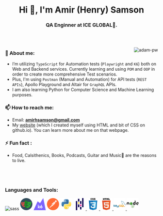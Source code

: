 <h1 align="center">Hi 👋, I'm Amir (Henry) Samson</h1>
<h3 align="center">QA Enginner at ICE GLOBAL🌟.</h3>
<br>
<br>

<p><img align="right" src="https://github.com/Adam-pw/Adam-pw/blob/main/animation_500_kxa883sd.gif" alt="adam-pw" /></p>

### 🌱 About me:
- I’m utilizing `TypeScript` for Automation tests (`Playwright` and `K6`) both on Web and Backend services. Currently learning and using `POM` and `OOP` in order to create more comprehensive Test scenarios. 
- Plus, I'm using `Postman` (Manual and Automation) for API tests (`REST APIs`), Apollo Playground and Altair for `GraphQL` APIs. 
- I am also learning Python for Computer Science and Machine Learning purposes.

### 📫 How to reach me:
- Email: **amirhsamson@gmail.com**
- My <a href="https://amirsamson.github.io/">website<a/> (which I created myself using HTML and bit of CSS on github.io). You can learn more about me on that webpage.

### ⚡ Fun fact :
- Food, Calsithenics, Books, Podcasts, Guitar and Music🎵 are the reasons to live.

#

<br>

<h3 align="left">Languages and Tools:</h3>
<p align="left"> 
      <img src="https://upload.wikimedia.org/wikipedia/commons/thumb/4/4c/Typescript_logo_2020.svg/768px-Typescript_logo_2020.svg.png?20221110153201" alt="sass" width="40" height="40" /></a> 
      <img src="./playwright.png" alt="playwright" width="40" height="40" />
      <img src="./K6.svg" alt="K6" width="40" height="40" />
      <img src="./postman.svg" alt="Postman" width="40" height="40" />
      <img src="https://raw.githubusercontent.com/devicons/devicon/master/icons/python/python-original.svg" alt="python"
      width="40" height="40" /></a>   
      <a href="https://pandas.pydata.org/" target="_blank" rel="noreferrer"> <img src="https://raw.githubusercontent.com/devicons/devicon/2ae2a900d2f041da66e950e4d48052658d850630/icons/pandas/pandas-original.svg"
      alt="pandas" width="40" height="40" /> </a> 
      <a href="https://www.python.org" target="_blank" rel="noreferrer"> 
      <a href="https://www.w3schools.com/css/" target="_blank"  rel="noreferrer"> <img src="https://raw.githubusercontent.com/devicons/devicon/master/icons/css3/css3-original-wordmark.svg" alt="css3" width="40" height="40" /> </a> 
      <a href="https://www.w3.org/html/" target="_blank" rel="noreferrer"> <img src="https://raw.githubusercontent.com/devicons/devicon/master/icons/html5/html5-original-wordmark.svg"
      alt="html5" width="40" height="40" /> </a> 
      <a href="https://www.mysql.com/" target="_blank" rel="noreferrer"> <img src="https://raw.githubusercontent.com/devicons/devicon/master/icons/mysql/mysql-original-wordmark.svg"
      alt="mysql" width="40" height="40" /> </a> 
      <a href="https://nodejs.org" target="_blank" rel="noreferrer"> <img src="https://raw.githubusercontent.com/devicons/devicon/master/icons/nodejs/nodejs-original-wordmark.svg"
      alt="nodejs" width="40" height="40" /> </a> </p>
